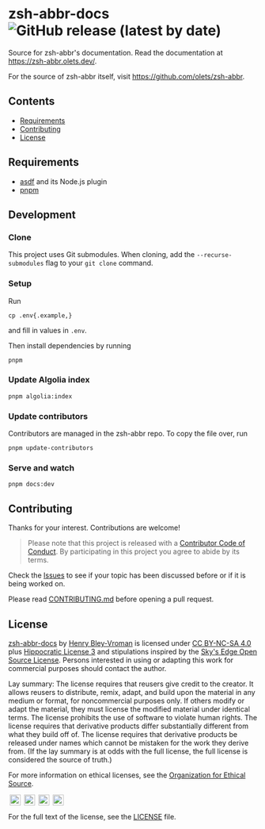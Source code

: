 # zsh-abbr-docs ![GitHub release (latest by date)](https://img.shields.io/github/v/release/olets/zsh-abbr-docs)

Source for zsh-abbr's documentation. Read the documentation at <https://zsh-abbr.olets.dev/>.

For the source of zsh-abbr itself, visit <https://github.com/olets/zsh-abbr>.

## Contents

- [Requirements](#requirements)
- [Contributing](#contributing)
- [License](#License)

## Requirements

- [asdf](https://asdf-vm.com/) and its Node.js plugin
- [pnpm](https://pnpm.io/)

## Development

### Clone

This project uses Git submodules. When cloning, add the `--recurse-submodules` flag to your `git clone` command.

### Setup

Run

```shell
cp .env{.example,}
```

and fill in values in `.env`.

Then install dependencies by running

```shell
pnpm
```

### Update Algolia index

```shell
pnpm algolia:index
```

### Update contributors

Contributors are managed in the zsh-abbr repo. To copy the file over, run

```shell
pnpm update-contributors
```

### Serve and watch

```shell
pnpm docs:dev
```

## Contributing

Thanks for your interest. Contributions are welcome!

> Please note that this project is released with a [Contributor Code of Conduct](CODE_OF_CONDUCT.md). By participating in this project you agree to abide by its terms.

Check the [Issues](https://github.com/olets/zsh-abbr-docs/issues) to see if your topic has been discussed before or if it is being worked on.

Please read [CONTRIBUTING.md](CONTRIBUTING.md) before opening a pull request.

## License

<p xmlns:dct="http://purl.org/dc/terms/" xmlns:cc="http://creativecommons.org/ns#" class="license-text"><a rel="cc:attributionURL" property="dct:title" href="https://www.github.com/olets/zsh-abbr-docs">zsh-abbr-docs</a> by <a rel="cc:attributionURL dct:creator" property="cc:attributionName" href="https://www.github.com/olets">Henry Bley-Vroman</a> is licensed under <a rel="license" href="https://creativecommons.org/licenses/by-nc-sa/4.0">CC BY-NC-SA 4.0</a> plus <a rel="license" href="https://firstdonoharm.dev">Hippocratic License 3</a> and stipulations inspired by the <a rel="license" href="https://skysedge.com/opensource/index.html">Sky's Edge Open Source License</a>. Persons interested in using or adapting this work for commercial purposes should contact the author.</p>

Lay summary: The license requires that reusers give credit to the creator. It allows reusers to distribute, remix, adapt, and build upon the material in any medium or format, for noncommercial purposes only. If others modify or adapt the material, they must license the modified material under identical terms.  The license prohibits the use of software to violate human rights. The license requires that derivative products differ substantially different from what they build off of. The license requires that derivative products be released under names which cannot be mistaken for the work they derive from. (If the lay summary is at odds with the full license, the full license is considered the source of truth.)

For more information on ethical licenses, see the [Organization for Ethical Source](https://ethicalsource.dev).

<img style="height:22px!important;margin-left:3px;vertical-align:text-bottom;" src="https://mirrors.creativecommons.org/presskit/icons/cc.svg?ref=chooser-v1" title="Creative Commons-licensed" alt="Creative Commons-licensed" /> <img style="height:22px!important;margin-left:3px;vertical-align:text-bottom;" src="https://mirrors.creativecommons.org/presskit/icons/by.svg?ref=chooser-v1" title="Creative Commons: Attribution" alt="Creative Commons: Attribution" /> <img style="height:22px!important;margin-left:3px;vertical-align:text-bottom;" src="https://mirrors.creativecommons.org/presskit/icons/nc.svg?ref=chooser-v1" title="Creative Commons: NonCommercial" alt="Creative Commons: NonCommercial"/> <img style="height:22px!important;margin-left:3px;vertical-align:text-bottom;" src="https://mirrors.creativecommons.org/presskit/icons/sa.svg?ref=chooser-v1" title="Creative Commons: ShareAlike" alt="Creative Commons: ShareAlike" />

For the full text of the license, see the [LICENSE](LICENSE) file.
